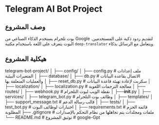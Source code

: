 # Telegram AI Bot Project

## وصف المشروع
بوت تلجرام يستخدم الذكاء الصناعي من Google لتقديم ردود ذكية على المستخدمين. البوت يتعرف على اللغة باستخدام مكتبة `deep-translator` ويتعامل مع الرسائل بذكاء.

## هيكلية المشروع

telegram-bot-project/
│
├── config/
│   ├── config.py            # ملف إعدادات المتغيرات البيئية
│
├── database/
│   ├── db.py                # الاتصال بقاعدة البيانات والعمليات المتعلقة بها
│   ├── reset_db.py          # سكربت لإعادة تهيئة قاعدة البيانات
│
├── localization/
│   ├── localization.py      # معالجة الترجمات اللغوية
│
├── routes/
│   ├── webhook.py           # نقطة الويب لبوت التلجرام
│   ├──__init__.py
│
├── services/
│   ├── telegram_bot.py      # وظائف بوت التلجرام
│
├── templates/
│   ├── support_message.txt  # قالب رسالة الدعم
│
├── tests/
│   ├── test_bot.py          # اختبارات لوظائف البوت
│
├── requirements.txt         # قائمة الحزم المطلوبة
├── .gitignore               # ملفات ومجلدات يتم تجاهلها من نظام التحكم بالإصدارات
└── README.md                # توثيق المشروع
#   g o o g l e - G p t  
 